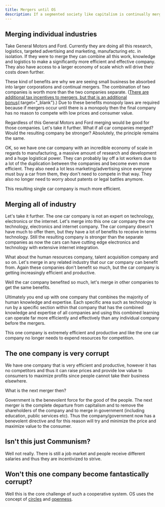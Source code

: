 ```yaml
---
title: Mergers until OS
description: If a segmented society like capitalism is continually merged together, an open socialism like system will form.
---
```


## Merging individual industries

Take General Motors and Ford. Currently they are doing all this research, logistics, targeted advertising and marketing, manufacturing etc. in isolation. If they were to merge they can combine all this work, knowledge and logistics to make a significantly more efficient and effective company. They also have access to a larger economy of scale which will drive their costs down further.

These kind of benefits are why we are seeing small business be absorbed into larger corporations and continual mergers. The combination of two companies is worth more than the two companies separate. ([There are additional tax incentives to mergers, but that is an additional bonus](https://en.wikipedia.org/wiki/Tax_inversion){:target="_blank"}.) Due to these benefits monopoly laws are required because if mergers occur until there is a monopoly then the final company has no reason to compete with low prices and consumer value.

Regardless of this General Motors and Ford merging would be good for those companies. Let's take it further. What if all car companies merged? Would the resulting company be stronger? Absolutely, the principle remains the same.

OK, so we have one car company with an incredible economy of scale in regards to manufacturing, a massive amount of research and development and a huge logistical power. They can probably lay off a lot workers due to a lot of the duplication between the companies and become even more efficient. They also need a lot less marketing/advertising since everyone must buy a car from them, they don't need to compete in that way. They also no longer need to worry about patents or legal battles anymore.

This resulting single car company is much more efficient.

## Merging all of industry

Let's take it further. The one car company is not an expert on technology, electronics or the internet. Let's merge into this one car company the one technology, electronics and internet company. The car company doesn't have much to offer them, but they have a lot of benefits to receive in terms technology. Still the resulting company is stronger than the separate companies as now the cars can have cutting edge electronics and technology with extensive internet integration.

What about the human resources company, talent acquisition company and so on. Let's merge in any related industry that our car company can benefit from. Again these companies don't benefit so much, but the car company is getting increasingly efficient and productive.

Well the car company benefited so much, let's merge in other companies to get the same benefits.

Ultimately you end up with one company that combines the majority of human knowledge and expertise. Each specific area such as technology is run by a specific section within that company that has the combined knowledge and expertise of all companies and using this combined learning can operate far more efficiently and effectively than any individual company before the mergers.

This one company is extremely efficient and productive and like the one car company no longer needs to expend resources for competition.

## The one company is very corrupt

We have one company that is very efficient and productive, however it has no competitors and thus it can raise prices and provide low value to consumers to maximize profits since people cannot take their business elsewhere.

What is the next merger then?

Government is the benevolent force for the good of the people. The next merger is the complete departure from capitalism and to remove the shareholders of the company and to merge in government (including education, public services etc). Thus the company/government now has a benevolent directive and for this reason will try and minimize the price and maximize value to the consumer.

## Isn't this just Communism?

Well not really. There is still a job market and people receive different salaries and thus they are incentivized to strive.

## Won't this one company become fantastically corrupt?

Well this is the core challenge of such a cooperative system. OS uses the concept of [circles](/open-socialism/hierarchy/circles) and [openness](/open-socialism/core-tenets/open).
